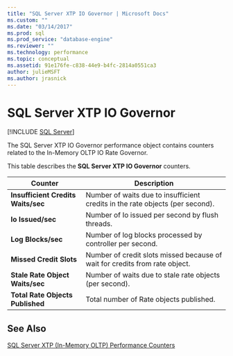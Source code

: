 ```yaml
---
title: "SQL Server XTP IO Governor | Microsoft Docs"
ms.custom: ""
ms.date: "03/14/2017"
ms.prod: sql
ms.prod_service: "database-engine"
ms.reviewer: ""
ms.technology: performance
ms.topic: conceptual
ms.assetid: 91e176fe-c838-44e9-b4fc-2814a0551ca3
author: julieMSFT
ms.author: jrasnick
---
```

# SQL Server XTP IO Governor
 [!INCLUDE [SQL Server](../../includes/applies-to-version/sqlserver.md)]

The SQL Server XTP IO Governor performance object contains counters related to the In-Memory OLTP IO Rate Governor.

This table describes the **SQL Server XTP IO Governor** counters.

|Counter|Description|  
|-------------|-----------------|  
|**Insufficient Credits Waits/sec**|Number of waits due to insufficient credits in the rate objects (per second).|
|**Io Issued/sec**|Number of Io issued per second by flush threads.|
|**Log Blocks/sec**|Number of log blocks processed by controller per second.|
|**Missed Credit Slots**|Number of credit slots missed because of wait for credits from rate object.|
|**Stale Rate Object Waits/sec**|Number of waits due to stale rate objects (per second).|
|**Total Rate Objects Published**|Total number of Rate objects published.|
 

## See Also  
[SQL Server XTP &#40;In-Memory OLTP&#41; Performance Counters](../../relational-databases/performance-monitor/sql-server-xtp-in-memory-oltp-performance-counters.md)

